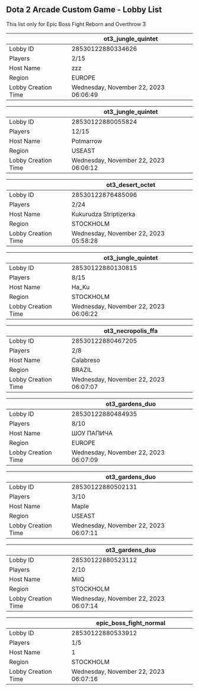 ## Dota 2 Arcade Custom Game - Lobby List

This list only for Epic Boss Fight Reborn and Overthrow 3

|  | ot3_jungle_quintet |
| ------ | ------ |
| Lobby ID | 28530122880334626 |
| Players | 2/15 |
| Host Name | zzz |
| Region | EUROPE |
| Lobby Creation Time | Wednesday, November 22, 2023 06:06:49 |


|  | ot3_jungle_quintet |
| ------ | ------ |
| Lobby ID | 28530122880055824 |
| Players | 12/15 |
| Host Name | Potmarrow |
| Region | USEAST |
| Lobby Creation Time | Wednesday, November 22, 2023 06:06:12 |


|  | ot3_desert_octet |
| ------ | ------ |
| Lobby ID | 28530122876485096 |
| Players | 2/24 |
| Host Name | Kukurudza Striptizerka |
| Region | STOCKHOLM |
| Lobby Creation Time | Wednesday, November 22, 2023 05:58:28 |


|  | ot3_jungle_quintet |
| ------ | ------ |
| Lobby ID | 28530122880130815 |
| Players | 8/15 |
| Host Name | Ha_Ku |
| Region | STOCKHOLM |
| Lobby Creation Time | Wednesday, November 22, 2023 06:06:22 |


|  | ot3_necropolis_ffa |
| ------ | ------ |
| Lobby ID | 28530122880467205 |
| Players | 2/8 |
| Host Name | Calabreso |
| Region | BRAZIL |
| Lobby Creation Time | Wednesday, November 22, 2023 06:07:07 |


|  | ot3_gardens_duo |
| ------ | ------ |
| Lobby ID | 28530122880484935 |
| Players | 8/10 |
| Host Name | ШОУ ПАПИЧА |
| Region | EUROPE |
| Lobby Creation Time | Wednesday, November 22, 2023 06:07:09 |


|  | ot3_gardens_duo |
| ------ | ------ |
| Lobby ID | 28530122880502131 |
| Players | 3/10 |
| Host Name | Maple |
| Region | USEAST |
| Lobby Creation Time | Wednesday, November 22, 2023 06:07:11 |


|  | ot3_gardens_duo |
| ------ | ------ |
| Lobby ID | 28530122880523112 |
| Players | 2/10 |
| Host Name | MilQ |
| Region | STOCKHOLM |
| Lobby Creation Time | Wednesday, November 22, 2023 06:07:14 |


|  | epic_boss_fight_normal |
| ------ | ------ |
| Lobby ID | 28530122880533912 |
| Players | 1/5 |
| Host Name | 1 |
| Region | STOCKHOLM |
| Lobby Creation Time | Wednesday, November 22, 2023 06:07:16 |


